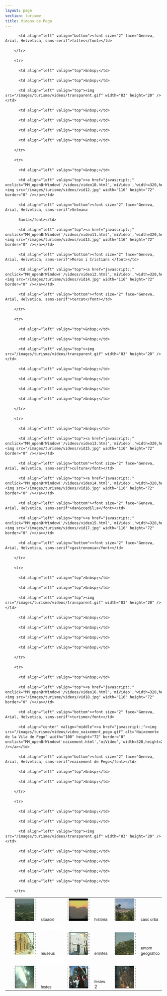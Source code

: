 ```yaml
---
layout: page
section: turisme
title: Videos de Pego
---
```

<script type="text/javascript">
<!--
function MM_reloadPage(init) {  //reloads the window if Nav4 resized
  if (init==true) with (navigator) {if ((appName=="Netscape")&&(parseInt(appVersion)==4)) {
    document.MM_pgW=innerWidth; document.MM_pgH=innerHeight; onresize=MM_reloadPage; }}
  else if (innerWidth!=document.MM_pgW || innerHeight!=document.MM_pgH) location.reload();
}
MM_reloadPage(true);

function MM_openBrWindow(theURL,winName,features) {
  miVideo=window.open(theURL,winName,features);
}
//-->
</script>

<table>
        <tr>
          <td align="left" valign="top">&nbsp;</td>
          <td align="left" valign="top"><a href="javascript:;"><img src="/images/turisme/videos/vid02.jpg" width="116" height="72" border="0" onclick="MM_openBrWindow('/videos/video01.html','miVideo','width=320,height=245')" /></a></td>
          <td align="left" valign="bottom"><font size="2" face="Geneva, Arial, Helvetica, sans-serif">situaci&oacute;</font></td>
          <td align="left" valign="top"><a href="javascript:;" onclick="MM_openBrWindow('/videos/video02.html','miVideo','width=320,height=249')"><img src="/images/turisme/videos/vid04.jpg" width="116" height="72" border="0" /></a></td>
          <td align="left" valign="bottom"><font size="2" face="Geneva, Arial, Helvetica, sans-serif">hist&ograve;ria</font></td>
          <td align="left" valign="top"><a href="javascript:;" onclick="MM_openBrWindow('/videos/video03.html','miVideo','width=320,height=245')"><img src="/images/turisme/videos/vid05.jpg" width="116" height="72" border="0" /></a></td>
         <td align="left" valign="bottom"><font size="2" face="Geneva, Arial, Helvetica, sans-serif">casc
          urb&agrave;</font></td>
        </tr>
        <tr>
          <td align="left" valign="top">&nbsp;</td>
          <td align="left" valign="top">&nbsp;</td>
          <td align="left" valign="top"><img src="/images/turisme/videos/transparent.gif" width="83" height="20" /></td>
          <td align="left" valign="top">&nbsp;</td>
          <td align="left" valign="top">&nbsp;</td>
          <td align="left" valign="top">&nbsp;</td>
          <td align="left" valign="top">&nbsp;</td>
        </tr>
        <tr>
          <td align="left" valign="top">&nbsp;</td>
          <td align="left" valign="top"><a href="javascript:;" onmousedown="MM_openBrWindow('/videos/video04.html','miVideo','width=320,height=245')"><img src="/images/turisme/videos/vid06.jpg" width="116" height="72" border="0" /></a></td>
          <td align="left" valign="bottom"><font size="2" face="Geneva, Arial, Helvetica, sans-serif">museus</font></td>
          <td align="left" valign="top"><a href="javascript:;" onclick="MM_openBrWindow('/videos/video05.html','miVideo','width=320,height=245')"><img src="/images/turisme/videos/vid07.jpg" width="116" height="72" border="0" /></a></td>
          <td align="left" valign="bottom"><font size="2" face="Geneva, Arial, Helvetica, sans-serif">ermites</font></td>
          <td align="left" valign="top"><a href="javascript:;" onclick="MM_openBrWindow('/videos/video06.html','miVideo','width=320,height=245')"><img src="/images/turisme/videos/vid08.jpg" width="116" height="72" border="0" /></a></td>
          <td align="left" valign="bottom"><font size="2" face="Geneva, Arial, Helvetica, sans-serif">entorn<br />
          geogr&agrave;fico</font></td>
        </tr>
        <tr>
          <td align="left" valign="top">&nbsp;</td>
          <td align="left" valign="top">&nbsp;</td>
          <td align="left" valign="top"><img src="/images/turisme/videos/transparent.gif" width="83" height="20" /></td>
          <td align="left" valign="top">&nbsp;</td>
          <td align="left" valign="top">&nbsp;</td>
          <td align="left" valign="top">&nbsp;</td>
          <td align="left" valign="top">&nbsp;</td>
        </tr>
        <tr>
          <td align="left" valign="top">&nbsp;</td>
          <td align="left" valign="top"><a href="javascript:;" onclick="MM_openBrWindow('/videos/video07.html','miVideo','width=320,height=245')"><img src="/images/turisme/videos/vid09.jpg" width="116" height="72" border="0" /></a></td>
          <td align="left" valign="bottom"><font size="2" face="Geneva, Arial, Helvetica, sans-serif">festes</font></td>
          <td align="left" valign="top"><a href="javascript:;" onclick="MM_openBrWindow('/videos/video08.html','miVideo','width=320,height=245')"><img src="/images/turisme/videos/vid10.jpg" width="116" height="72" border="0" /></a></td>
          <td align="left" valign="bottom"><font size="2" face="Geneva, Arial, Helvetica, sans-serif">festes</font><span class="Estilo11"> 2 </span></td>
          <td align="left" valign="top"><a href="javascript:;" onclick="MM_openBrWindow('/videos/video09.html','miVideo','width=320,height=245')"><img src="/images/turisme/videos/vid11.jpg" width="116" height="72" border="0" /></a></td>

          <td align="left" valign="bottom"><font size="2" face="Geneva, Arial, Helvetica, sans-serif">falles</font></td>

        </tr>

        <tr>

          <td align="left" valign="top">&nbsp;</td>

          <td align="left" valign="top">&nbsp;</td>

          <td align="left" valign="top"><img src="/images/turisme/videos/transparent.gif" width="83" height="20" /></td>

          <td align="left" valign="top">&nbsp;</td>

          <td align="left" valign="top">&nbsp;</td>

          <td align="left" valign="top">&nbsp;</td>

          <td align="left" valign="top">&nbsp;</td>

        </tr>

        <tr>

          <td align="left" valign="top">&nbsp;</td>

          <td align="left" valign="top"><a href="javascript:;" onclick="MM_openBrWindow('/videos/video10.html','miVideo','width=320,height=245')"><img src="/images/turisme/videos/vid12.jpg" width="116" height="72" border="0" /></a></td>

          <td align="left" valign="bottom"><font size="2" face="Geneva, Arial, Helvetica, sans-serif">Setmana

          Santa</font></td>

          <td align="left" valign="top"><a href="javascript:;" onclick="MM_openBrWindow('/videos/video11.html','miVideo','width=320,height=245')"><img src="/images/turisme/videos/vid13.jpg" width="116" height="72" border="0" /></a></td>

          <td align="left" valign="bottom"><font size="2" face="Geneva, Arial, Helvetica, sans-serif">Moros i Cristians </font></td>

          <td align="left" valign="top"><a href="javascript:;" onclick="MM_openBrWindow('/videos/video12.html','miVideo','width=320,height=245')"><img src="/images/turisme/videos/vid14.jpg" width="116" height="72" border="0" /></a></td>

          <td align="left" valign="bottom"><font size="2" face="Geneva, Arial, Helvetica, sans-serif">tercat</font></td>

        </tr>

        <tr>

          <td align="left" valign="top">&nbsp;</td>

          <td align="left" valign="top">&nbsp;</td>

          <td align="left" valign="top"><img src="/images/turisme/videos/transparent.gif" width="83" height="20" /></td>

          <td align="left" valign="top">&nbsp;</td>

          <td align="left" valign="top">&nbsp;</td>

          <td align="left" valign="top">&nbsp;</td>

          <td align="left" valign="top">&nbsp;</td>

        </tr>

        <tr>

          <td align="left" valign="top">&nbsp;</td>

          <td align="left" valign="top"><a href="javascript:;" onclick="MM_openBrWindow('/videos/video13.html','miVideo','width=320,height=245')"><img src="/images/turisme/videos/vid15.jpg" width="116" height="72" border="0" /></a></td>

          <td align="left" valign="bottom"><font size="2" face="Geneva, Arial, Helvetica, sans-serif">cultura</font></td>

          <td align="left" valign="top"><a href="javascript:;" onclick="MM_openBrWindow('/videos/video14.html','miVideo','width=320,height=245')"><img src="/images/turisme/videos/vid16.jpg" width="116" height="72" border="0" /></a></td>

          <td align="left" valign="bottom"><font size="2" face="Geneva, Arial, Helvetica, sans-serif">dan&ccedil;a</font></td>

          <td align="left" valign="top"><a href="javascript:;" onclick="MM_openBrWindow('/videos/video15.html','miVideo','width=320,height=245')"><img src="/images/turisme/videos/vid17.jpg" width="116" height="72" border="0" /></a></td>

          <td align="left" valign="bottom"><font size="2" face="Geneva, Arial, Helvetica, sans-serif">gastronomia</font></td>

        </tr>

        <tr>

          <td align="left" valign="top">&nbsp;</td>

          <td align="left" valign="top">&nbsp;</td>

          <td align="left" valign="top"><img src="/images/turisme/videos/transparent.gif" width="83" height="20" /></td>

          <td align="left" valign="top">&nbsp;</td>

          <td align="left" valign="top">&nbsp;</td>

          <td align="left" valign="top">&nbsp;</td>

          <td align="left" valign="top">&nbsp;</td>

        </tr>

        <tr>

          <td align="left" valign="top">&nbsp;</td>

          <td align="left" valign="top"><a href="javascript:;" onclick="MM_openBrWindow('/videos/video16.html','miVideo','width=320,height=240')"><img src="/images/turisme/videos/vid18.jpg" width="116" height="72" border="0" /></a></td>

          <td align="left" valign="bottom"><font size="2" face="Geneva, Arial, Helvetica, sans-serif">turisme</font></td>

          <td align="center" valign="middle"><a href="javascript:;"><img src="/images/turisme/videos/video_naixement_pego.gif" alt="Naixemente de la Vila de Pego" width="100" height="72" border="0" onclick="MM_openBrWindow('naixement.html','miVideo','width=320,height=245')" /></a></td>

          <td align="left" valign="bottom"><font size="2" face="Geneva, Arial, Helvetica, sans-serif">naixement de Pego</font></td>

          <td align="left" valign="top">&nbsp;</td>

          <td align="left" valign="top">&nbsp;</td>

        </tr>

        <tr>

          <td align="left" valign="top">&nbsp;</td>

          <td align="left" valign="top">&nbsp;</td>

          <td align="left" valign="top"><img src="/images/turisme/videos/transparent.gif" width="83" height="20" /></td>

          <td align="left" valign="top">&nbsp;</td>

          <td align="left" valign="top">&nbsp;</td>

          <td align="left" valign="top">&nbsp;</td>

          <td align="left" valign="top">&nbsp;</td>

        </tr>

</table>